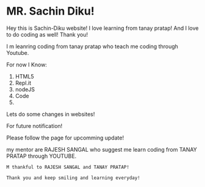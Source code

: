 # MR. Sachin Diku!

Hey this is Sachin-Diku website!
I love learning from tanay pratap! And I love to do coding as well! Thank you!

I m leanring coding from tanay pratap who teach me coding through Youtube.

For now I Know:

1. HTML5
1. Repl.it
1. nodeJS
1. Code
1. 

Lets do some changes in websites!

For future notification!


Please follow the page for upcomming update!

my mentor are RAJESH SANGAL who suggest me learn coding from TANAY PRATAP through YOUTUBE.

    M thankful to RAJESH SANGAL and TANAY PRATAP!

    Thank you and keep smiling and learning everyday! 